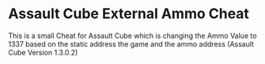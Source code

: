 # Assault Cube External Ammo Cheat
This is a small Cheat for Assault Cube which is changing the Ammo Value to 1337 based on the static address the game and the ammo address (Assault Cube Version 1.3.0.2)

